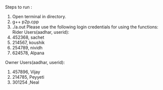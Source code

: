 Steps to run :
1. Open terminal in directory. 
2. g++ p2p.cpp
3. ./a.out
Please use the following login credentials for using the functions:
Rider Users(aadhar, userid):
1. 452368, sachet
2. 214567, koushik
3. 254789, nividh
4. 624578, Alpana

Owner Users(aadhar, userid):
1. 457896, Vijay
2. 214785, Peyyeti
3. 301254 ,Neal



